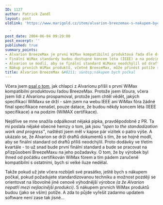 ```yaml
---
ID: 1127
author: Patrick Zandl
layout: post
oldlink: 'https://www.marigold.cz/item/alvarion-breezemax-s-nakupem-bych-pockal

  '
post_date: 2004-06-04 09:29:00
post_excerpt: ''
published: true
summary_points:
- Alvarion BreezeMax je první WiMax kompatibilní produktová řada dle draftů specifikací.
- Finální WiMax standardy budou dostupné koncem léta (IEEE) a na podzim (WiMAX).
- Alvarion se modlí, aby se finální standard WiMaxu neodchýlil od draftů.
- Nákup prvních WiMax produktů, včetně BreezeMax, může přinést potíže s kompatibilitou.
title: Alvarion BreezeMax &#8211; s&nbsp;nákupem bych počkal
---
```


<p>
Včera jsem <a href="/?itemid=1121">psal o tom</a>, jak chlapci z Alvarionu přišli s první WiMax kompatibilní produktovou řadou BreezeMax. Protože jsem šťoura, včera jsem lidi z Alvarionu prospamoval, protože jsem chtěl vědět, jakých specifikací WiMaxu se drží - sám jsem na webu IEEE ani WiMax fóra žádné final specifikace nenašel, pouze datace, že budou někdy koncem léta (IEEE specifikace) a na podzim (WiMAX certifikace).</p>

<p>
Nejdříve se mne snažila odpálkovat nějaká pipka, pravděpodobně z PR. Ta mi poslala nějaké obecné hemzy o tom, jak jsou <i>"open to the standadization work and progress"</i>, naštěstí jsem měl v kapse pár vizitek o patro výše. A ukázalo se, že Alvarion se drží draftů dokumentů s tím, že se hojně modlí, aby se finální standard od draftů příliš neodchýlil. Proto dodávky ve třetím kvartále - to už snad bude první finální standard a bude se pracovat na přizpůsobení BreezeMaxu na jeho požadavky. O tom, že by výrobek byl ihned od počátku certifikován WiMax fórem a tím pádem zaručeně kompatibilní s ostatními, bych si velké iluze nedělal. </p>

<p>
Takže pokud už jste včera rozbíjeli své prasátko, ještě bych s nákupem počkal, pokud požadujete standardizovanou techniku a možnost později se orientovat na libovolné jiné cenově výhodnější výrobce <i>(a že Alvarion nepatří mezi nejlacinější produkci)</i>. S nákupem prvních WiMax produktů budou (jako se vším) potíže. A zda to půjde vyřešit zadarmo updatem software není zase tak jisné...
</p>